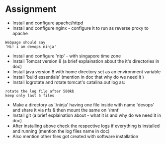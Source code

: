 # Assignment

* Install and configure apache/httpd
* Install and configure nginx - configure it to run as reverse proxy to apache
```
Webpage should say
'Hi! i am devops ninja'
```
* Install and configure 'ntp' - with singapore time zone
* Install Tomcat version 8 (a brief explaination about the it's directories in doc)
* Install java version 8 with home directory set as an environment variable
* Install 'build essentials' (mention in doc that why do we need it )
* Install logrotate and rotate tomcat's catalina.out log as:
```
rotate the log file after 500kb
keep only last 5 files
```
* Make a directory as '/ninja' having one file inside with name 'devops' and share it via nfs & then mount the same on '/mnt'
* Install git (a brief explaination about - what it is and why do we need it in doc)
* After installing above check the respective logs if everything is installed and running (mention the log files name in doc)
* Also mention other files got created with software installation

